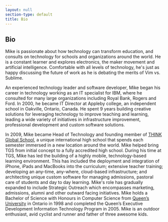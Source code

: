 ```yaml
---
layout: null
section-type: default
title: Bio 
---
```

## Bio

Mike is passionate about how technology can transform education, and consults on technology for schools and organizations around the world. He is a constant learner and explores electronics, the maker movement and artificial intelligence. Comfortable with all levels of technology, he's just as happy discussing the future of work as he is debating the merits of Vim vs. Sublime.  

An experienced technology leader and software developer, Mike began his career in technology working as an IT specialist for IBM, where he consulted for many large organizations including Royal Bank, Rogers and Ford. In 2000, he became IT Director at Appleby college, an independent school in Oakville, Ontario, Canada. He spent 9 years building creative solutions for leveraging technology to improve teaching and learning, leading a wide variety of initiatives in infrastructure improvement, professional development and custom software solutions.

In 2009, Mike became Head of Technology and founding member of [THINK Global School](http://thinkglobalschool.org), a unique international high school that spends each semester immersed in a new location around the world. Mike helped bring TGS from initial concept to a fully accredited high school. During his time at TGS, Mike has led the building of a highly mobile, technology-based learning environment. This has included the deployment and integration of iPhone, iPads and MacBooks into the curriculum; extensive teacher training; developing an any-time, any-where, cloud-based infrastructure; and architecting unique custom software for managing admissions, pastoral care of students and day to day learning.  Mike's role has gradually expanded to include Strategic Outreach which encompasses marketing, admissions, alumni and other outward facing initiatives. 
Mike holds a Bachelor of Science with Honours in Computer Science from [Queen’s University](http://queensu.ca) in Ontario in 1998 and completed the Queen’s Executive Development Information Technology Program in 2005. Mike is an outdoor enthusiast, avid cyclist and runner and father of three awesome kids.
